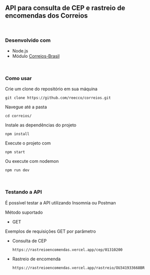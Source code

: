 ## API para consulta de CEP e rastreio de encomendas dos Correios

<br>

### Desenvolvido com
- Node.js
- Módulo [Correios-Brasil](https://www.npmjs.com/package/correios-brasil)

<br>

### Como usar

Crie um clone do repositório em sua máquina
````
git clone https://github.com/reecco/correios.git
````

Navegue até a pasta
````
cd correios/
````

Instale as dependências do projeto
````
npm install
````

Execute o projeto com
````
npm start
````

Ou execute com nodemon
````
npm run dev
````

<br>

### Testando a API

É possível testar a API utilizando Insomnia ou Postman

Método suportado
- GET

Exemplos de requisições GET por parâmetro

- Consulta de CEP
  ````
  https://rastreioencomendas.vercel.app/cep/01310200
  ````

- Rastreio de encomenda
  ````
  https://rastreioencomendas.vercel.app/rastreio/OU341933668BR
  ````